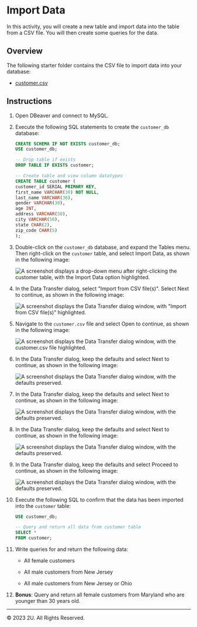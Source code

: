 # Import Data

In this activity, you will create a new table and import data into the table from a CSV file. You will then create some queries for the data.

## Overview

The following starter folder contains the CSV file to import data into your database:

* [customer.csv](./starter/customer.csv)

## Instructions

1. Open DBeaver and connect to MySQL.

2. Execute the following SQL statements to create the `customer_db` database:

    ```sql
    CREATE SCHEMA IF NOT EXISTS customer_db;
    USE customer_db;

    -- Drop table if exists
    DROP TABLE IF EXISTS customer;

    -- Create table and view column datatypes
    CREATE TABLE customer (
    customer_id SERIAL PRIMARY KEY,
    first_name VARCHAR(30) NOT NULL,
    last_name VARCHAR(30),
    gender VARCHAR(30),
    age INT,
    address VARCHAR(50),
    city VARCHAR(50),
    state CHAR(2),
    zip_code CHAR(5)
    );
    ```

3. Double-click on the `customer_db` database, and expand the Tables menu. Then right-click on the `customer` table, and select Import Data, as shown in the following image:

    ![A screenshot displays a drop-down menu after right-clicking the `customer` table, with the Import Data option highlighted.](./images/DBeaver-ImportData.png)

4. In the Data Transfer dialog, select "Import from CSV file(s)". Select Next to continue, as shown in the following image:

    ![A screenshot displays the Data Transfer dialog window, with "Import from CSV file(s)" highlighted.](./images/DBeaver-TransferData-1.png)

5. Navigate to the `customer.csv` file and select Open to continue, as shown in the following image:

    ![A screenshot displays the Data Transfer dialog window, with the `customer.csv` file highlighted.](./images/DBeaver-TransferData-2.png)

6. In the Data Transfer dialog, keep the defaults and select Next to continue, as shown in the following image:

    ![A screenshot displays the Data Transfer dialog window, with the defaults preserved.](./images/DBeaver-TransferData-3.png)

7. In the Data Transfer dialog, keep the defaults and select Next to continue, as shown in the following image:

    ![A screenshot displays the Data Transfer dialog window, with the defaults preserved.](./images/DBeaver-TransferData-4.png)

8. In the Data Transfer dialog, keep the defaults and select Next to continue, as shown in the following image:

    ![A screenshot displays the Data Transfer dialog window, with the defaults preserved.](./images/DBeaver-TransferData-5.png)

9. In the Data Transfer dialog, keep the defaults and select Proceed to continue, as shown in the following image:

    ![A screenshot displays the Data Transfer dialog window, with the defaults preserved.](./images/DBeaver-TransferData-6.png)

10. Execute the following SQL to confirm that the data has been imported into the `customer` table:

    ```sql
    USE customer_db;

    -- Query and return all data from customer table
    SELECT *
    FROM customer;
    ```

11. Write queries for and return the following data:

    * All female customers

    * All male customers from New Jersey

    * All male customers from New Jersey or Ohio

12. **Bonus**: Query and return all female customers from Maryland who are younger than 30 years old.

---

© 2023 2U. All Rights Reserved.
